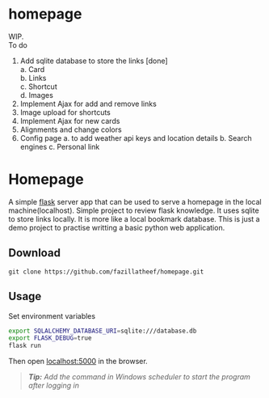 # homepage
WIP.  
To do  
1. Add sqlite database to store the links  [done]  
   a. Card  
   b. Links  
   c. Shortcut   
   d. Images 
3. Implement Ajax for add and remove links
4. Image upload for shortcuts
5. Implement Ajax for new cards
6. Alignments and change colors
7. Config page 
   a. to add weather api keys and location details
   b. Search engines
   c. Personal link

# Homepage
A simple [flask](https://flask.palletsprojects.com/en/2.0.x/) server app that can be used to serve a homepage in the local machine(localhost). Simple project to review flask knowledge. It uses sqlite to store links locally. It is more like a local bookmark database. This is just a demo project to practise writting a basic python web application.  

## Download
`git clone https://github.com/fazillatheef/homepage.git`

## Usage 
Set environment variables
```bash
export SQLALCHEMY_DATABASE_URI=sqlite:///database.db
export FLASK_DEBUG=true
flask run
```

Then open [localhost:5000](http://localhost:5000) in the browser.

> *__Tip:__ Add the command in Windows scheduler to start the program after logging in*
